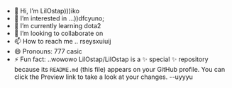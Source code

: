 - 👋 Hi, I’m LilOstap)))iko
- 👀 I’m interested in ...))dfcyuno;
- 🌱 I’m currently learning dota2
- 💞️ I’m looking to collaborate on 
- 📫 How to reach me .. rseysxuiuij
- 😄 Pronouns: 777 casic
- ⚡ Fun fact: ..wowowo
LilOstap/LilOstap is a ✨ special ✨ repository because its `README.md` (this file) appears on your GitHub profile.
You can click the Preview link to take a look at your changes.
--uyyyu
